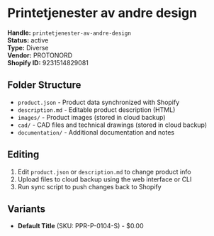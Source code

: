 # Printetjenester av andre design

**Handle:** `printetjenester-av-andre-design`  
**Status:** active  
**Type:** Diverse  
**Vendor:** PROTONORD  
**Shopify ID:** 9231514829081  

## Folder Structure

- `product.json` - Product data synchronized with Shopify
- `description.md` - Editable product description (HTML)
- `images/` - Product images (stored in cloud backup)
- `cad/` - CAD files and technical drawings (stored in cloud backup)
- `documentation/` - Additional documentation and notes

## Editing

1. Edit `product.json` or `description.md` to change product info
2. Upload files to cloud backup using the web interface or CLI
3. Run sync script to push changes back to Shopify

## Variants

- **Default Title** (SKU: PPR-P-0104-S) - $0.00
